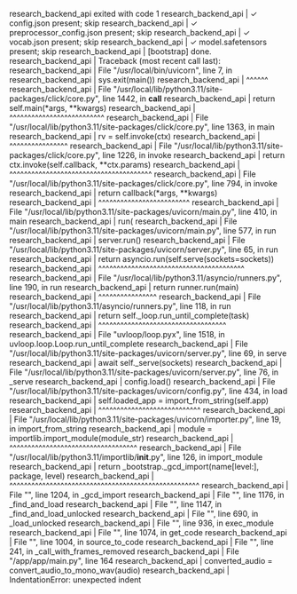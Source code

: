 research_backend_api exited with code 1
research_backend_api    | ✓ config.json present; skip
research_backend_api    | ✓ preprocessor_config.json present; skip
research_backend_api    | ✓ vocab.json present; skip
research_backend_api    | ✓ model.safetensors present; skip
research_backend_api    | [bootstrap] done.
research_backend_api    | Traceback (most recent call last):
research_backend_api    |   File "/usr/local/bin/uvicorn", line 7, in <module>
research_backend_api    |     sys.exit(main())
research_backend_api    |              ^^^^^^
research_backend_api    |   File "/usr/local/lib/python3.11/site-packages/click/core.py", line 1442, in __call__
research_backend_api    |     return self.main(*args, **kwargs)
research_backend_api    |            ^^^^^^^^^^^^^^^^^^^^^^^^^^
research_backend_api    |   File "/usr/local/lib/python3.11/site-packages/click/core.py", line 1363, in main
research_backend_api    |     rv = self.invoke(ctx)
research_backend_api    |          ^^^^^^^^^^^^^^^^
research_backend_api    |   File "/usr/local/lib/python3.11/site-packages/click/core.py", line 1226, in invoke
research_backend_api    |     return ctx.invoke(self.callback, **ctx.params)
research_backend_api    |            ^^^^^^^^^^^^^^^^^^^^^^^^^^^^^^^^^^^^^^^
research_backend_api    |   File "/usr/local/lib/python3.11/site-packages/click/core.py", line 794, in invoke
research_backend_api    |     return callback(*args, **kwargs)
research_backend_api    |            ^^^^^^^^^^^^^^^^^^^^^^^^^
research_backend_api    |   File "/usr/local/lib/python3.11/site-packages/uvicorn/main.py", line 410, in main
research_backend_api    |     run(
research_backend_api    |   File "/usr/local/lib/python3.11/site-packages/uvicorn/main.py", line 577, in run
research_backend_api    |     server.run()
research_backend_api    |   File "/usr/local/lib/python3.11/site-packages/uvicorn/server.py", line 65, in run
research_backend_api    |     return asyncio.run(self.serve(sockets=sockets))
research_backend_api    |            ^^^^^^^^^^^^^^^^^^^^^^^^^^^^^^^^^^^^^^^^
research_backend_api    |   File "/usr/local/lib/python3.11/asyncio/runners.py", line 190, in run
research_backend_api    |     return runner.run(main)
research_backend_api    |            ^^^^^^^^^^^^^^^^
research_backend_api    |   File "/usr/local/lib/python3.11/asyncio/runners.py", line 118, in run
research_backend_api    |     return self._loop.run_until_complete(task)
research_backend_api    |            ^^^^^^^^^^^^^^^^^^^^^^^^^^^^^^^^^^^
research_backend_api    |   File "uvloop/loop.pyx", line 1518, in uvloop.loop.Loop.run_until_complete
research_backend_api    |   File "/usr/local/lib/python3.11/site-packages/uvicorn/server.py", line 69, in serve
research_backend_api    |     await self._serve(sockets)
research_backend_api    |   File "/usr/local/lib/python3.11/site-packages/uvicorn/server.py", line 76, in _serve
research_backend_api    |     config.load()
research_backend_api    |   File "/usr/local/lib/python3.11/site-packages/uvicorn/config.py", line 434, in load
research_backend_api    |     self.loaded_app = import_from_string(self.app)
research_backend_api    |                       ^^^^^^^^^^^^^^^^^^^^^^^^^^^^
research_backend_api    |   File "/usr/local/lib/python3.11/site-packages/uvicorn/importer.py", line 19, in import_from_string
research_backend_api    |     module = importlib.import_module(module_str)
research_backend_api    |              ^^^^^^^^^^^^^^^^^^^^^^^^^^^^^^^^^^^
research_backend_api    |   File "/usr/local/lib/python3.11/importlib/__init__.py", line 126, in import_module
research_backend_api    |     return _bootstrap._gcd_import(name[level:], package, level)
research_backend_api    |            ^^^^^^^^^^^^^^^^^^^^^^^^^^^^^^^^^^^^^^^^^^^^^^^^^^^^
research_backend_api    |   File "<frozen importlib._bootstrap>", line 1204, in _gcd_import
research_backend_api    |   File "<frozen importlib._bootstrap>", line 1176, in _find_and_load
research_backend_api    |   File "<frozen importlib._bootstrap>", line 1147, in _find_and_load_unlocked
research_backend_api    |   File "<frozen importlib._bootstrap>", line 690, in _load_unlocked
research_backend_api    |   File "<frozen importlib._bootstrap_external>", line 936, in exec_module
research_backend_api    |   File "<frozen importlib._bootstrap_external>", line 1074, in get_code
research_backend_api    |   File "<frozen importlib._bootstrap_external>", line 1004, in source_to_code
research_backend_api    |   File "<frozen importlib._bootstrap>", line 241, in _call_with_frames_removed
research_backend_api    |   File "/app/app/main.py", line 164
research_backend_api    |     converted_audio = convert_audio_to_mono_wav(audio)
research_backend_api    | IndentationError: unexpected indent
